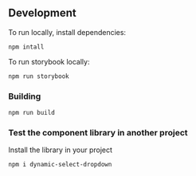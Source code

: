 ## Development
To run locally, install dependencies: 
```
npm intall
```
To run storybook locally:
```
npm run storybook
```
### Building

```
npm run build
```
### Test the component library in another project
Install the library in your project
```
npm i dynamic-select-dropdown
```

